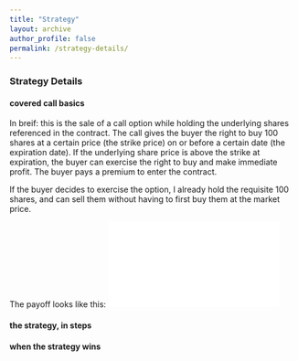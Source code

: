 ```yaml
---
title: "Strategy"
layout: archive
author_profile: false
permalink: /strategy-details/
---
```


### Strategy Details

#### covered call basics
In breif: this is the sale of a call option while holding the underlying shares referenced in the contract.  The call gives the buyer the right to buy 100 shares at a certain price (the strike price) on or before a certain date (the expiration date).  If the underlying share price is above the strike at expiration, the buyer can exercise the right to buy and make immediate profit.  The buyer pays a premium to enter the contract.  

If the buyer decides to exercise the option, I already hold the requisite 100 shares, and can sell them without having to first buy them at the market price.  

The payoff looks like this: ![payoff](../images/covered_call_payoff.pdf)

#### the strategy, in steps

#### when the strategy wins 
